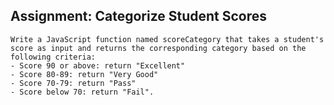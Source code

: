 ##	Assignment: Categorize Student Scores
	Write a JavaScript function named scoreCategory that takes a student's score as input and returns the corresponding category based on the following criteria:
	- Score 90 or above: return "Excellent"
	- Score 80-89: return "Very Good"
	- Score 70-79: return "Pass"
	- Score below 70: return "Fail".
